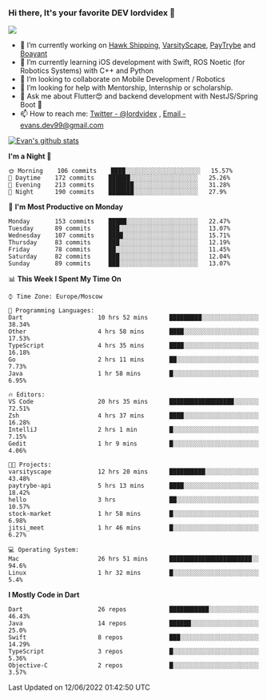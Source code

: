 ### Hi there, It's your favorite DEV lordvidex 👋
<img src="https://komarev.com/ghpvc/?username=lordvidex&label=Views&color=blue&style=plastic" />
<!--
**lordvidex/lordvidex** is a ✨ _special_ ✨ repository because its `README.md` (this file) appears on your GitHub profile.
Here are some ideas to get you started:
-->

- 🔭 I’m currently working on [Hawk Shipping](https://hawkshipping.com), [VarsityScape](https://varsityscape.com), [PayTrybe](https://www.paytrybe.com) and [Boayant](https://www.github.com/boayant-dev)
- 🌱 I’m currently learning iOS development with Swift, ROS Noetic (for Robotics Systems) with C++ and Python
- 👯 I’m looking to collaborate on Mobile Development / Robotics
- 🤔 I’m looking for help with Mentorship, Internship or scholarship.
- 💬 Ask me about Flutter😍 and backend development with NestJS/Spring Boot 🔮
- 📫 How to reach me: [Twitter - @lordvidex](https://twitter.com/lordvidex) , [Email - evans.dev99@gmail.com](mailto:evans.dev99@gmail.com?body=Hello%20Evans,)

<div>
<!-- <a href="https://github.com/lordvidex">
  <img src="https://github-readme-stats.vercel.app/api/top-langs/?username=lordvidex&theme=light" />
</a>    -->
<!-- [![Top Langs](https://github-readme-stats.vercel.app/api/top-langs/?username=lordvidex)](https://github.com/lordvidex/)  -->

<a href="https://github.com/lordvidex">
 <img src="https://github-readme-stats.vercel.app/api?username=lordvidex&show_icons=true&theme=light&line_height=27" alt="Evan's github stats"/>
</a>
</div>


<!--
  <a href="https://github.com/iampawan/FlutterExampleApps">
    <img align="center" src="https://github-readme-stats.vercel.app/api/pin/?username=iampawan&repo=FlutterExampleApps&theme=light" />

  </a>
  <a href="https://github.com/iampawan/VelocityX">
   <img align="center" src="https://github-readme-stats.vercel.app/api/pin/?username=iampawan&repo=VelocityX&theme=light" />
  </a>
-->
<!--START_SECTION:waka-->
**I'm a Night 🦉** 

```text
🌞 Morning    106 commits    ████░░░░░░░░░░░░░░░░░░░░░   15.57% 
🌆 Daytime    172 commits    ██████░░░░░░░░░░░░░░░░░░░   25.26% 
🌃 Evening    213 commits    ███████░░░░░░░░░░░░░░░░░░   31.28% 
🌙 Night      190 commits    ███████░░░░░░░░░░░░░░░░░░   27.9%

```
📅 **I'm Most Productive on Monday** 

```text
Monday       153 commits    █████░░░░░░░░░░░░░░░░░░░░   22.47% 
Tuesday      89 commits     ███░░░░░░░░░░░░░░░░░░░░░░   13.07% 
Wednesday    107 commits    ████░░░░░░░░░░░░░░░░░░░░░   15.71% 
Thursday     83 commits     ███░░░░░░░░░░░░░░░░░░░░░░   12.19% 
Friday       78 commits     ██░░░░░░░░░░░░░░░░░░░░░░░   11.45% 
Saturday     82 commits     ███░░░░░░░░░░░░░░░░░░░░░░   12.04% 
Sunday       89 commits     ███░░░░░░░░░░░░░░░░░░░░░░   13.07%

```


📊 **This Week I Spent My Time On** 

```text
⌚︎ Time Zone: Europe/Moscow

💬 Programming Languages: 
Dart                     10 hrs 52 mins      █████████░░░░░░░░░░░░░░░░   38.34% 
Other                    4 hrs 58 mins       ████░░░░░░░░░░░░░░░░░░░░░   17.53% 
TypeScript               4 hrs 35 mins       ████░░░░░░░░░░░░░░░░░░░░░   16.18% 
Go                       2 hrs 11 mins       ██░░░░░░░░░░░░░░░░░░░░░░░   7.73% 
Java                     1 hr 58 mins        █░░░░░░░░░░░░░░░░░░░░░░░░   6.95%

🔥 Editors: 
VS Code                  20 hrs 35 mins      ██████████████████░░░░░░░   72.51% 
Zsh                      4 hrs 37 mins       ████░░░░░░░░░░░░░░░░░░░░░   16.28% 
IntelliJ                 2 hrs 1 min         █░░░░░░░░░░░░░░░░░░░░░░░░   7.15% 
Gedit                    1 hr 9 mins         █░░░░░░░░░░░░░░░░░░░░░░░░   4.06%

🐱‍💻 Projects: 
varsityscape             12 hrs 20 mins      ██████████░░░░░░░░░░░░░░░   43.48% 
paytrybe-api             5 hrs 13 mins       ████░░░░░░░░░░░░░░░░░░░░░   18.42% 
hello                    3 hrs               ██░░░░░░░░░░░░░░░░░░░░░░░   10.57% 
stock-market             1 hr 58 mins        █░░░░░░░░░░░░░░░░░░░░░░░░   6.98% 
jitsi_meet               1 hr 46 mins        █░░░░░░░░░░░░░░░░░░░░░░░░   6.27%

💻 Operating System: 
Mac                      26 hrs 51 mins      ███████████████████████░░   94.6% 
Linux                    1 hr 32 mins        █░░░░░░░░░░░░░░░░░░░░░░░░   5.4%

```

**I Mostly Code in Dart** 

```text
Dart                     26 repos            ███████████░░░░░░░░░░░░░░   46.43% 
Java                     14 repos            ██████░░░░░░░░░░░░░░░░░░░   25.0% 
Swift                    8 repos             ███░░░░░░░░░░░░░░░░░░░░░░   14.29% 
TypeScript               3 repos             █░░░░░░░░░░░░░░░░░░░░░░░░   5.36% 
Objective-C              2 repos             █░░░░░░░░░░░░░░░░░░░░░░░░   3.57%

```



 Last Updated on 12/06/2022 01:42:50 UTC
<!--END_SECTION:waka-->
